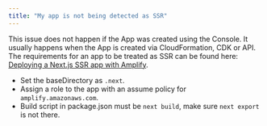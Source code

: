 ```yaml
---
title: "My app is not being detected as SSR"
---
```


This issue does not happen if the App was created using the Console. It usually happens when the App is created via CloudFormation, CDK or API. The requirements for an app to be treated as SSR can be found here: [Deploying a Next.js SSR app with Amplify](https://docs.aws.amazon.com/amplify/latest/userguide/server-side-rendering-amplify.html#deploy-nextjs-app).

- Set the baseDirectory as `.next`.
- Assign a role to the app with an assume policy for `amplify.amazonaws.com`.
- Build script in package.json must be `next build`, make sure `next export` is not there.
